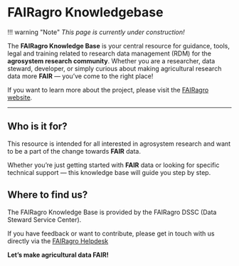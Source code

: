 # FAIRagro Knowledgebase


!!! warning "Note"
    _This page is currently under construction!_


The **FAIRagro Knowledge Base** is your central resource for guidance, tools, legal and training related to research data management (RDM) for the **agrosystem research community**. Whether you are a researcher, data steward, developer, or simply curious about making agricultural research data more **FAIR** — you’ve come to the right place!

If you want to learn more about the project, please visit the [FAIRagro website](https://fairagro.net).

---
## Who is it for?
This resource is intended for all interested in agrosystem research and want to be a part of the change towards **FAIR** data.

Whether you’re just getting started with **FAIR** data or looking for specific technical support — this knowledge base will guide you step by step.

## Where to find us?
The FAIRagro Knowledge Base is provided by the FAIRagro DSSC (Data Steward Service Center).

If you have feedback or want to contribute, please get in touch with us directly via the [FAIRagro Helpdesk](https://fairagro.net/helpdesk) 


**Let’s make agricultural data FAIR!**
